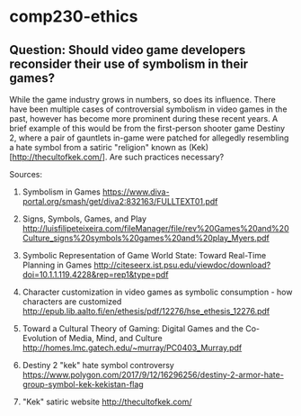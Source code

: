 # comp230-ethics

## Question: Should video game developers reconsider their use of symbolism in their games?

While the game industry grows in numbers, so does its influence. There have been multiple cases of controversial symbolism in video games in the past, however has become more prominent during these recent years. A brief example of this would be from the first-person shooter game Destiny 2, where a pair of gauntlets in-game were patched for allegedly resembling a hate symbol from a satiric "religion" known as (Kek)[http://thecultofkek.com/]. Are such practices necessary?


Sources:

1. Symbolism in Games
https://www.diva-portal.org/smash/get/diva2:832163/FULLTEXT01.pdf

2. Signs, Symbols, Games, and Play
http://luisfilipeteixeira.com/fileManager/file/rev%20Games%20and%20Culture_signs%20symbols%20games%20and%20play_Myers.pdf

3. Symbolic Representation of Game World State: Toward Real-Time Planning in Games
http://citeseerx.ist.psu.edu/viewdoc/download?doi=10.1.1.119.4228&rep=rep1&type=pdf

4. Character customization in video games as symbolic consumption - how characters are customized
http://epub.lib.aalto.fi/en/ethesis/pdf/12276/hse_ethesis_12276.pdf

5. Toward a Cultural Theory of Gaming: Digital Games and the Co-Evolution of Media, Mind, and Culture
http://homes.lmc.gatech.edu/~murray/PC0403_Murray.pdf

6. Destiny 2 "kek" hate symbol controversy
https://www.polygon.com/2017/9/12/16296256/destiny-2-armor-hate-group-symbol-kek-kekistan-flag

7. "Kek" satiric website
http://thecultofkek.com/
